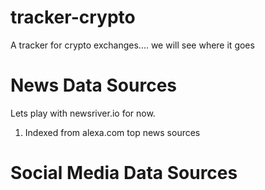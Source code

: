 # tracker-crypto

A tracker for crypto exchanges.... we will see where it goes

# News Data Sources

Lets play with newsriver.io for now.
1. Indexed from alexa.com top news sources

# Social Media Data Sources
